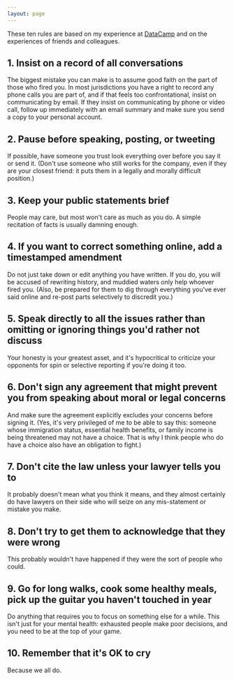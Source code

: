 ```yaml
---
layout: page
---
```


These ten rules are based on my experience at
[DataCamp](https://www.buzzfeednews.com/article/daveyalba/datacamp-sexual-harassment-metoo-tech-startup)
and on the experiences of friends and colleagues.

## 1. Insist on a record of all conversations

The biggest mistake you can make is to assume good faith on the part of those
who fired you.  In most jurisdictions you have a right to record any phone calls
you are part of, and if that feels too confrontational, insist on communicating
by email.  If they insist on communicating by phone or video call, follow up
immediately with an email summary and make sure you send a copy to your personal
account.

## 2. Pause before speaking, posting, or tweeting

If possible, have someone you trust look everything over before you say it or
send it.  (Don't use someone who still works for the company, even if they are
your closest friend: it puts them in a legally and morally difficult position.)

## 3. Keep your public statements brief

People may care, but most won't care as much as you do.  A simple recitation of
facts is usually damning enough.

## 4. If you want to correct something online, add a timestamped amendment

Do not just take down or edit anything you have written.  If you do, you will be
accused of rewriting history, and muddied waters only help whoever fired you.
(Also, be prepared for them to dig through everything you've ever said online
and re-post parts selectively to discredit you.)

## 5. Speak directly to all the issues rather than omitting or ignoring things you'd rather not discuss

Your honesty is your greatest asset, and it's hypocritical to criticize your
opponents for spin or selective reporting if you're doing it too.

## 6. Don't sign any agreement that might prevent you from speaking about moral or legal concerns

And make sure the agreement explicitly excludes your concerns before signing it.
(Yes, it's very privileged of me to be able to say this: someone whose
immigration status, essential health benefits, or family income is being
threatened may not have a choice.  That is why I think people who do have a
choice also have an obligation to fight.)

## 7. Don't cite the law unless your lawyer tells you to

It probably doesn't mean what you think it means, and they almost certainly do
have lawyers on their side who will seize on any mis-statement or mistake you
make.

## 8. Don't try to get them to acknowledge that they were wrong

This probably wouldn't have happened if they were the sort of people who could.

## 9. Go for long walks, cook some healthy meals, pick up the guitar you haven't touched in year

Do anything that requires you to focus on something else for a while.  This
isn't just for your mental health: exhausted people make poor decisions, and you
need to be at the top of your game.

## 10. Remember that it's OK to cry

Because we all do.
